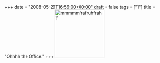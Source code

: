 +++
date = "2008-05-29T16:56:00+00:00"
draft = false
tags = ["1"]
title = "Ohhhh the Office."
+++
<img class="alignnone" src="http://i259.photobucket.com/albums/hh286/cmcbride1/OFFICE.gif" alt="mmmmmfrafruhfrah?" width="160" height="160" /><div class="blogger-post-footer"><img width='1' height='1' src='https://blogger.googleusercontent.com/tracker/5693059957647979680-213124837319317979?l=cosmiccowbell.blogspot.com' alt='' /></div>